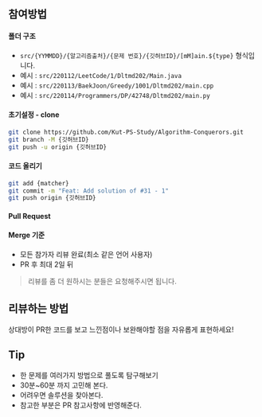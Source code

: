 ## 참여방법

#### 폴더 구조
- `src/{YYMMDD}/{알고리즘출처}/{문제 번호}/{깃허브ID}/[mM]ain.${type}` 형식입니다.  
- 예시 : `src/220112/LeetCode/1/Dltmd202/Main.java`
- 예시 : `src/220113/BaekJoon/Greedy/1001/Dltmd202/main.cpp`
- 예시 : `src/220114/Programmers/DP/42748/Dltmd202/main.py`

#### 초기설정 - clone
```bash
git clone https://github.com/Kut-PS-Study/Algorithm-Conquerors.git
git branch -M {깃허브ID}
git push -u origin {깃허브ID}
```

#### 코드 올리기
```bash
git add {matcher}
git commit -m "Feat: Add solution of #31 - 1"
git push origin {깃허브ID}
```

#### Pull Request


#### Merge 기준
- 모든 참가자 리뷰 완료(최소 같은 언어 사용자)
- PR 후 최대 2일 뒤
> 리뷰를 좀 더 원하시는 분들은 요청해주시면 됩니다.

## 리뷰하는 방법
상대방이 PR한 코드를 보고 느낀점이나 보완해야할 점을 자유롭게 표현하세요!

## Tip
- 한 문제를 여러가지 방법으로 풀도록 탐구해보기
- 30분~60분 까지 고민해 본다.
- 어려우면 솔루션을 찾아본다.
- 참고한 부분은 PR 참고사항에 반영해준다.
